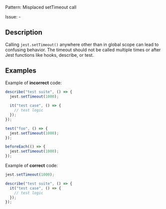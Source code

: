 Pattern: Misplaced setTimeout call

Issue: -

## Description

Calling `jest.setTimeout()` anywhere other than in global scope can lead to confusing behavior. The timeout should not be called multiple times or after Jest functions like hooks, describe, or test.

## Examples

Example of **incorrect** code:
```javascript
describe("test suite", () => {
  jest.setTimeout(1000);
  
  it("test case", () => {
    // test logic
  });
});

test("foo", () => {
  jest.setTimeout(1000);
});

beforeEach(() => {
  jest.setTimeout(1000);
});
```

Example of **correct** code:
```javascript
jest.setTimeout(1000);

describe("test suite", () => {
  it("test case", () => {
    // test logic
  });
});
```